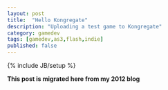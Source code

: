 ```yaml
---
layout: post
title:  "Hello Kongregate"
description: "Uploading a test game to Kongregate"
category: gamedev
tags: [gamedev,as3,flash,indie]
published: false
---
```


{% include JB/setup %}

**This post is migrated here from my 2012 blog**

